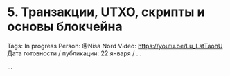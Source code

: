# 5. Транзакции, UTXO, скрипты и основы блокчейна

Tags: In progress
Person: @Nisa Nord 
Video: https://youtu.be/Lu_LstTaohU
Дата готовности / публикации: 22 января / …

…